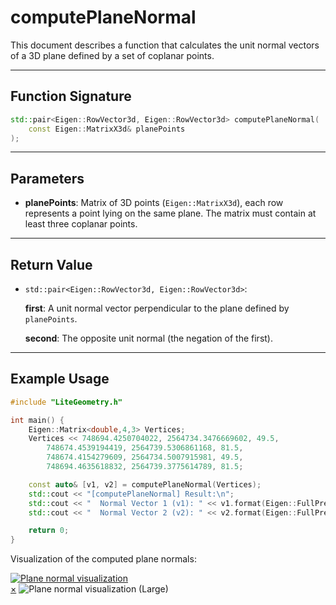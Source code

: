 # **computePlaneNormal**

This document describes a function that calculates the unit normal vectors of a 3D plane defined by a set of coplanar points.

---

## **Function Signature**
```cpp
std::pair<Eigen::RowVector3d, Eigen::RowVector3d> computePlaneNormal(
    const Eigen::MatrixX3d& planePoints
);
```

---


## **Parameters**
- **planePoints**: Matrix of 3D points (`Eigen::MatrixX3d`), each row represents a point lying on the same plane. The matrix must contain at least three coplanar points.

---

## **Return Value**

- `std::pair<Eigen::RowVector3d, Eigen::RowVector3d>`:
  
    **first**: A unit normal vector perpendicular to the plane defined by `planePoints`.

    **second**: The opposite unit normal (the negation of the first).

---

## **Example Usage** 

```cpp
#include "LiteGeometry.h"

int main() {
    Eigen::Matrix<double,4,3> Vertices;
    Vertices << 748694.4250704022, 2564734.3476669602, 49.5,
        748674.4539194419, 2564739.5306861168, 81.5,
        748674.4154279609, 2564734.5007915981, 49.5,
        748694.4635618832, 2564739.3775614789, 81.5;

    const auto& [v1, v2] = computePlaneNormal(Vertices);
    std::cout << "[computePlaneNormal] Result:\n";
    std::cout << "  Normal Vector 1 (v1): " << v1.format(Eigen::FullPrecision) << "\n";
    std::cout << "  Normal Vector 2 (v2): " << v2.format(Eigen::FullPrecision) << "\n\n";

    return 0;
}
```
Visualization of the computed plane normals:

<a id="close-lightbox" style="display: none;"></a>
<div class="single-img-container">
    <a href="#lightbox-single" class="lightbox-trigger">
        <img src="../fig/planeNormal.png" 
             alt="Plane normal visualization"> 
    </a>
</div>

<div id="lightbox-single" class="lightbox">
    <a href="#close-lightbox" class="lightbox-close">&times;</a>
    <img src="../fig/planeNormal.png" alt="Plane normal visualization (Large)">
</div>